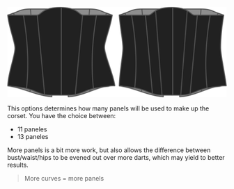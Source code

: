 ![The panels option on Cathrin](./panels.svg)

This options determines how many panels will be used to make up the corset. You have the choice between:

 - 11 paneles
 - 13 paneles

More panels is a bit more work, but also allows the difference between bust/waist/hips to be evened out over more darts, which may yield to better results.

> More curves = more panels

